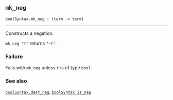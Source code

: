 ## `mk_neg`

``` hol4
boolSyntax.mk_neg : (term -> term)
```

------------------------------------------------------------------------

Constructs a negation.

`mk_neg "t"` returns `"~t"`.

### Failure

Fails with `mk_neg` unless `t` is of type `bool`.

### See also

[`boolSyntax.dest_neg`](#boolSyntax.dest_neg),
[`boolSyntax.is_neg`](#boolSyntax.is_neg)
